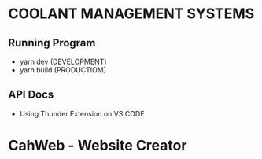 # COOLANT MANAGEMENT SYSTEMS

## Running Program

- yarn dev (DEVELOPMENT)
- yarn build (PRODUCTIOM)

## API Docs

- Using Thunder Extension on VS CODE

# CahWeb - Website Creator
